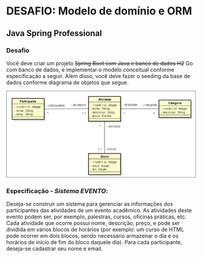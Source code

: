 #  DESAFIO: Modelo de domínio e ORM 

## Java Spring Professional


### Desafio
Você deve criar um projeto ~~Spring Boot com Java e banco de dados H2~~ Go com banco de dados, e implementar o modelo
conceitual conforme especificação a seguir. Além disso, você deve fazer o seeding da base de dados
conforme diagrama de objetos que segue.</br>

![entities](./entities.jpg)

### Especificação - _Sistema EVENTO_:
Deseja-se construir um sistema para gerenciar as informações dos participantes das atividades de um
evento acadêmico. As atividades deste evento podem ser, por exemplo, palestras, cursos, oficinas
práticas, etc. Cada atividade que ocorre possui nome, descrição, preço, e pode ser dividida em vários
blocos de horários (por exemplo: um curso de HTML pode ocorrer em dois blocos, sendo necessário
armazenar o dia e os horários de início de fim do bloco daquele dia). Para cada participante, deseja-se
cadastrar seu nome e email.</br>

